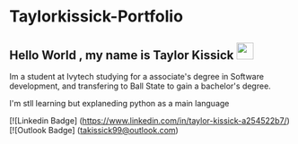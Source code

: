 # Taylorkissick-Portfolio
## Hello World , my name is Taylor Kissick  <img src="https://raw.githubusercontent.com/aemmadi/aemmadi/master/wave.gif" width="30px" height="30px">

Im a student at Ivytech studying for a associate's degree in Software development, and transfering to Ball State to gain a bachelor's degree.

I'm stll learning but explaneding python as a main language 

[![Linkedin Badge] (https://www.linkedin.com/in/taylor-kissick-a254522b7/)
[![Outlook Badge] (takissick99@outlook.com)

